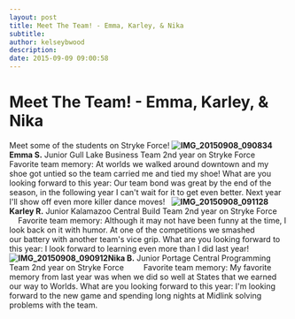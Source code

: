 ```yaml
---
layout: post
title: Meet The Team! - Emma, Karley, & Nika
subtitle:
author: kelseybwood
description:
date: 2015-09-09 09:00:58
---
```


# Meet The Team! - Emma, Karley, & Nika

Meet some of the students on Stryke Force! **![IMG_20150908_090834](/wp-content/uploads/2015/09/IMG_20150908_090834-300x300.jpg)Emma S.** Junior Gull Lake Business Team 2nd year on Stryke Force         Favorite team memory: At worlds we walked around downtown and my shoe got untied so the team carried me and tied my shoe! What are you looking forward to this year: Our team bond was great by the end of the season, in the following year I can't wait for it to get even better. Next year I'll show off even more killer dance moves!   **![IMG_20150908_091128](http://strykeforce.org/wp-content/uploads/2015/09/IMG_20150908_091128-300x300.jpg)Karley R.** Junior Kalamazoo Central Build Team 2nd year on Stryke Force         Favorite team memory: Although it may not have been funny at the time, I look back on it with humor. At one of the competitions we smashed our battery with another team's vice grip. What are you looking forward to this year: I look forward to learning even more than I did last year!   **![IMG_20150908_090912](http://strykeforce.org/wp-content/uploads/2015/09/IMG_20150908_090912-300x300.jpg)Nika B.** Junior Portage Central Programming Team 2nd year on Stryke Force         Favorite team memory: My favorite memory from last year was when we did so well at States that we earned our way to Worlds. What are you looking forward to this year: I'm looking forward to the new game and spending long nights at Midlink solving problems with the team.
